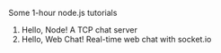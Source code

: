 Some 1-hour node.js tutorials

1. Hello, Node!  A TCP chat server
2. Hello, Web Chat!  Real-time web chat with socket.io



